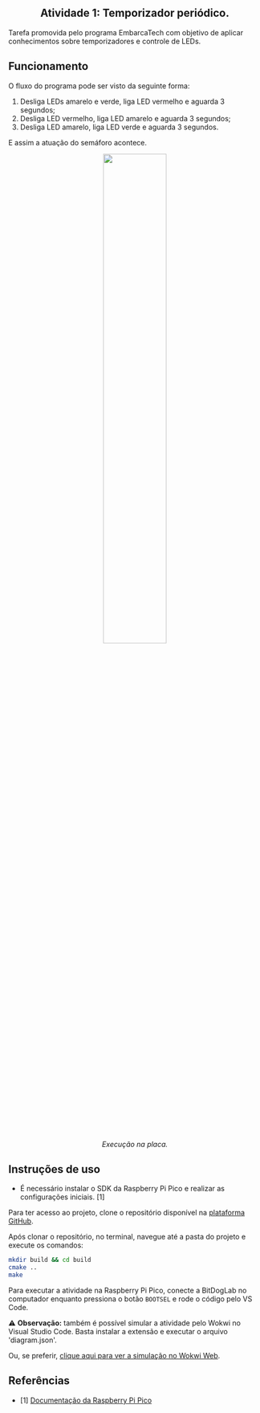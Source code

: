 <h2 align="center"> Atividade 1: Temporizador periódico. </h2>

Tarefa promovida pelo programa EmbarcaTech com objetivo de aplicar conhecimentos sobre temporizadores e controle de LEDs.

## Funcionamento
O fluxo do programa pode ser visto da seguinte forma:
1. Desliga LEDs amarelo e verde, liga LED vermelho e aguarda 3 segundos;
2. Desliga LED vermelho, liga LED amarelo e aguarda 3 segundos;
3. Desliga LED amarelo, liga LED verde e aguarda 3 segundos.

E assim a atuação do semáforo acontece.

<div align="center">  
  <img align="center" width=50% src="../atv1.gif">
  <p><em>Execução na placa.</em></p>
</div>

## Instruções de uso
- É necessário instalar o SDK da Raspberry Pi Pico e realizar as configurações iniciais. [1]

Para ter acesso ao projeto, clone o repositório disponível na [plataforma GitHub](https://github.com/naylane/tarefas-U4C5).

Após clonar o repositório, no terminal, navegue até a pasta do projeto e execute os comandos:
```bash
mkdir build && cd build
cmake ..
make
```
Para executar a atividade na Raspberry Pi Pico, conecte a BitDogLab no computador enquanto pressiona o botão `BOOTSEL` e rode o código pelo VS Code.

⚠️ **Observação:** também é possível simular a atividade pelo Wokwi no Visual Studio Code. Basta instalar a extensão e executar o arquivo 'diagram.json'.

Ou, se preferir, [clique aqui para ver a simulação no Wokwi Web](https://wokwi.com/projects/421991045218041857).

## Referências
* [1] [Documentação da Raspberry Pi Pico](https://www.raspberrypi.com/documentation/microcontrollers/)
